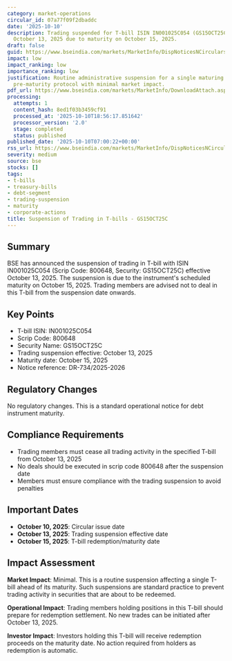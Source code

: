 ```yaml
---
category: market-operations
circular_id: 07a77f09f2dbaddc
date: '2025-10-10'
description: Trading suspended for T-bill ISIN IN001025C054 (GS15OCT25C) effective
  October 13, 2025 due to maturity on October 15, 2025.
draft: false
guid: https://www.bseindia.com/markets/MarketInfo/DispNoticesNCirculars.aspx?Noticeid={FEBB073D-FFBC-43B6-ADF7-B932B9F531D8}&noticeno=20251010-4&dt=10/10/2025&icount=4&totcount=72&flag=0
impact: low
impact_ranking: low
importance_ranking: low
justification: Routine administrative suspension for a single maturing T-bill. Standard
  pre-maturity protocol with minimal market impact.
pdf_url: https://www.bseindia.com/markets/MarketInfo/DownloadAttach.aspx?id=20251010-4&attachedId=
processing:
  attempts: 1
  content_hash: 8ed1f03b3459cf91
  processed_at: '2025-10-10T18:56:17.851642'
  processor_version: '2.0'
  stage: completed
  status: published
published_date: '2025-10-10T07:00:22+00:00'
rss_url: https://www.bseindia.com/markets/MarketInfo/DispNoticesNCirculars.aspx?Noticeid={FEBB073D-FFBC-43B6-ADF7-B932B9F531D8}&noticeno=20251010-4&dt=10/10/2025&icount=4&totcount=72&flag=0
severity: medium
source: bse
stocks: []
tags:
- t-bills
- treasury-bills
- debt-segment
- trading-suspension
- maturity
- corporate-actions
title: Suspension of Trading in T-bills - GS15OCT25C
---
```


## Summary

BSE has announced the suspension of trading in T-bill with ISIN IN001025C054 (Scrip Code: 800648, Security: GS15OCT25C) effective October 13, 2025. The suspension is due to the instrument's scheduled maturity on October 15, 2025. Trading members are advised not to deal in this T-bill from the suspension date onwards.

## Key Points

- T-bill ISIN: IN001025C054
- Scrip Code: 800648
- Security Name: GS15OCT25C
- Trading suspension effective: October 13, 2025
- Maturity date: October 15, 2025
- Notice reference: DR-734/2025-2026

## Regulatory Changes

No regulatory changes. This is a standard operational notice for debt instrument maturity.

## Compliance Requirements

- Trading members must cease all trading activity in the specified T-bill from October 13, 2025
- No deals should be executed in scrip code 800648 after the suspension date
- Members must ensure compliance with the trading suspension to avoid penalties

## Important Dates

- **October 10, 2025**: Circular issue date
- **October 13, 2025**: Trading suspension effective date
- **October 15, 2025**: T-bill redemption/maturity date

## Impact Assessment

**Market Impact**: Minimal. This is a routine suspension affecting a single T-bill ahead of its maturity. Such suspensions are standard practice to prevent trading activity in securities that are about to be redeemed.

**Operational Impact**: Trading members holding positions in this T-bill should prepare for redemption settlement. No new trades can be initiated after October 13, 2025.

**Investor Impact**: Investors holding this T-bill will receive redemption proceeds on the maturity date. No action required from holders as redemption is automatic.
